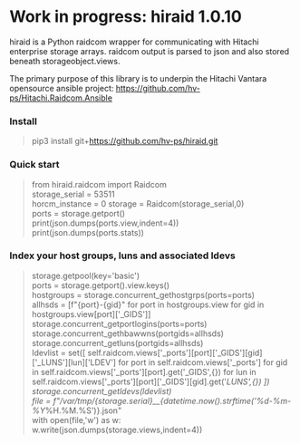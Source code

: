 # Work in progress: hiraid 1.0.10
hiraid is a Python raidcom wrapper for communicating with Hitachi enterprise storage arrays.
raidcom output is parsed to json and also stored beneath storageobject.views.

The primary purpose of this library is to underpin the Hitachi Vantara opensource ansible project: https://github.com/hv-ps/Hitachi.Raidcom.Ansible

### Install
> pip3 install git+https://github.com/hv-ps/hiraid.git

### Quick start
> from hiraid.raidcom import Raidcom  
> storage_serial = 53511  
> horcm_instance = 0
> storage = Raidcom(storage_serial,0)  
> ports = storage.getport()  
> print(json.dumps(ports.view,indent=4))  
> print(json.dumps(ports.stats))  

### Index your host groups, luns and associated ldevs
> storage.getpool(key='basic')  
> ports = storage.getport().view.keys()  
> hostgroups = storage.concurrent_gethostgrps(ports=ports)  
> allhsds = [f"{port}-{gid}" for port in hostgroups.view for gid in hostgroups.view[port]['_GIDS']]  
> storage.concurrent_getportlogins(ports=ports)  
> storage.concurrent_gethbawwns(portgids=allhsds)  
> storage.concurrent_getluns(portgids=allhsds)  
> ldevlist = set([ self.raidcom.views['_ports'][port]['_GIDS'][gid]['_LUNS'][lun]['LDEV'] for port in self.raidcom.views['_ports'] for gid in self.raidcom.views['_ports'][port].get('_GIDS',{}) for lun in self.raidcom.views['_ports'][port]['_GIDS'][gid].get('_LUNS',{}) ])  
> storage.concurrent_getldevs(ldevlist)  
> file = f"/var/tmp/{storage.serial}__{datetime.now().strftime('%d-%m-%Y_%H.%M.%S')}.json"  
> with open(file,'w') as w:  
>   w.write(json.dumps(storage.views,indent=4))

